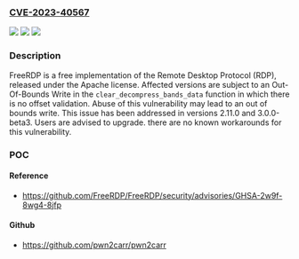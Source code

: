 ### [CVE-2023-40567](https://cve.mitre.org/cgi-bin/cvename.cgi?name=CVE-2023-40567)
![](https://img.shields.io/static/v1?label=Product&message=FreeRDP&color=blue)
![](https://img.shields.io/static/v1?label=Version&message=%3D%20%3C%202.11.0%20&color=brighgreen)
![](https://img.shields.io/static/v1?label=Vulnerability&message=CWE-787%3A%20Out-of-bounds%20Write&color=brighgreen)

### Description

FreeRDP is a free implementation of the Remote Desktop Protocol (RDP), released under the Apache license. Affected versions are subject to an Out-Of-Bounds Write in the `clear_decompress_bands_data` function in which there is no offset validation. Abuse of this vulnerability may lead to an out of bounds write. This issue has been addressed in versions 2.11.0 and 3.0.0-beta3. Users are advised to upgrade. there are no known workarounds for this vulnerability.

### POC

#### Reference
- https://github.com/FreeRDP/FreeRDP/security/advisories/GHSA-2w9f-8wg4-8jfp

#### Github
- https://github.com/pwn2carr/pwn2carr

